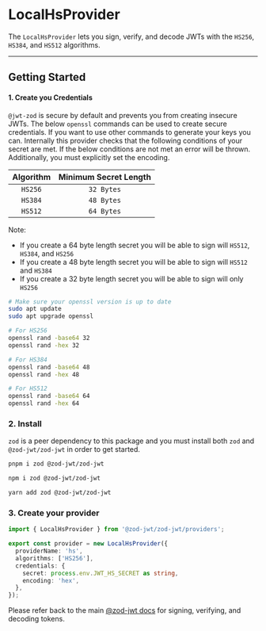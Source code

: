 # LocalHsProvider

The `LocalHsProvider` lets you sign, verify, and decode JWTs with the `HS256`, `HS384`, and `HS512` algorithms.

---

## Getting Started

#### 1. Create you Credentials

`@jwt-zod` is secure by default and prevents you from creating insecure JWTs. The below `openssl` commands can be used to create secure credentials. If you want to use other commands to generate your keys you can. Internally this provider checks that the following conditions of your secret are met. If the below conditions are not met an error will be thrown. Additionally, you must explicitly set the encoding.

| Algorithm | Minimum Secret Length |
| :-------: | :-------------------: |
|  `HS256`  |      `32 Bytes`       |
|  `HS384`  |      `48 Bytes`       |
|  `HS512`  |      `64 Bytes`       |

Note:

- If you create a 64 byte length secret you will be able to sign will `HS512`, `HS384`, and `HS256`
- If you create a 48 byte length secret you will be able to sign will `HS512` and `HS384`
- If you create a 32 byte length secret you will be able to sign will only `HS256`

```bash
# Make sure your openssl version is up to date
sudo apt update
sudo apt upgrade openssl

# For HS256
openssl rand -base64 32
openssl rand -hex 32

# For HS384
openssl rand -base64 48
openssl rand -hex 48

# For HS512
openssl rand -base64 64
openssl rand -hex 64

```

### 2. Install

`zod` is a peer dependency to this package and you must install both `zod` and `@zod-jwt/zod-jwt` in order to get started.

```bash
pnpm i zod @zod-jwt/zod-jwt
```

```bash
npm i zod @zod-jwt/zod-jwt
```

```bash
yarn add zod @zod-jwt/zod-jwt
```

### 3. Create your provider

```ts
import { LocalHsProvider } from '@zod-jwt/zod-jwt/providers';

export const provider = new LocalHsProvider({
  providerName: 'hs',
  algorithms: ['HS256'],
  credentials: {
    secret: process.env.JWT_HS_SECRET as string,
    encoding: 'hex',
  },
});
```

Please refer back to the main [@zod-jwt docs](https://github.com/zod-jwt/zod-jwt) for signing, verifying, and decoding tokens.
